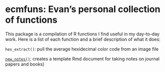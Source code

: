 
<!-- README.md is generated from README.Rmd. Please edit that file -->

# ecmfuns: Evan’s personal collection of functions

<!-- badges: start -->
<!-- badges: end -->

This package is a compilation of R functions I find useful in my
day-to-day work. Here is a list of each function and a brief description
of what it does:

`hex_extract()`: pull the average hexidecimal color code from an image
file

[`new_notes()`](R/new_notes.R): creates a template Rmd document for
taking notes on journal papers and books)
